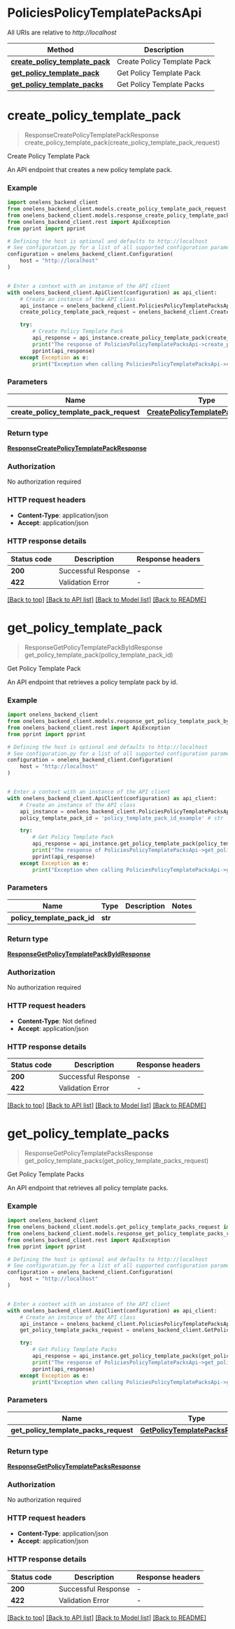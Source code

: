 # PoliciesPolicyTemplatePacksApi

All URIs are relative to *http://localhost*

Method | Description
------------- | -------------
[**create_policy_template_pack**](PoliciesPolicyTemplatePacksApi.md#create_policy_template_pack) | Create Policy Template Pack
[**get_policy_template_pack**](PoliciesPolicyTemplatePacksApi.md#get_policy_template_pack) | Get Policy Template Pack
[**get_policy_template_packs**](PoliciesPolicyTemplatePacksApi.md#get_policy_template_packs) | Get Policy Template Packs


# **create_policy_template_pack**
> ResponseCreatePolicyTemplatePackResponse create_policy_template_pack(create_policy_template_pack_request)

Create Policy Template Pack

An API endpoint that creates a new policy template pack.

### Example


```python
import onelens_backend_client
from onelens_backend_client.models.create_policy_template_pack_request import CreatePolicyTemplatePackRequest
from onelens_backend_client.models.response_create_policy_template_pack_response import ResponseCreatePolicyTemplatePackResponse
from onelens_backend_client.rest import ApiException
from pprint import pprint

# Defining the host is optional and defaults to http://localhost
# See configuration.py for a list of all supported configuration parameters.
configuration = onelens_backend_client.Configuration(
    host = "http://localhost"
)


# Enter a context with an instance of the API client
with onelens_backend_client.ApiClient(configuration) as api_client:
    # Create an instance of the API class
    api_instance = onelens_backend_client.PoliciesPolicyTemplatePacksApi(api_client)
    create_policy_template_pack_request = onelens_backend_client.CreatePolicyTemplatePackRequest() # CreatePolicyTemplatePackRequest | 

    try:
        # Create Policy Template Pack
        api_response = api_instance.create_policy_template_pack(create_policy_template_pack_request)
        print("The response of PoliciesPolicyTemplatePacksApi->create_policy_template_pack:\n")
        pprint(api_response)
    except Exception as e:
        print("Exception when calling PoliciesPolicyTemplatePacksApi->create_policy_template_pack: %s\n" % e)
```



### Parameters


Name | Type | Description  | Notes
------------- | ------------- | ------------- | -------------
 **create_policy_template_pack_request** | [**CreatePolicyTemplatePackRequest**](CreatePolicyTemplatePackRequest.md)|  | 

### Return type

[**ResponseCreatePolicyTemplatePackResponse**](ResponseCreatePolicyTemplatePackResponse.md)

### Authorization

No authorization required

### HTTP request headers

 - **Content-Type**: application/json
 - **Accept**: application/json

### HTTP response details

| Status code | Description | Response headers |
|-------------|-------------|------------------|
**200** | Successful Response |  -  |
**422** | Validation Error |  -  |

[[Back to top]](#) [[Back to API list]](../README.md#documentation-for-api-endpoints) [[Back to Model list]](../README.md#documentation-for-models) [[Back to README]](../README.md)

# **get_policy_template_pack**
> ResponseGetPolicyTemplatePackByIdResponse get_policy_template_pack(policy_template_pack_id)

Get Policy Template Pack

An API endpoint that retrieves a policy template pack by id.

### Example


```python
import onelens_backend_client
from onelens_backend_client.models.response_get_policy_template_pack_by_id_response import ResponseGetPolicyTemplatePackByIdResponse
from onelens_backend_client.rest import ApiException
from pprint import pprint

# Defining the host is optional and defaults to http://localhost
# See configuration.py for a list of all supported configuration parameters.
configuration = onelens_backend_client.Configuration(
    host = "http://localhost"
)


# Enter a context with an instance of the API client
with onelens_backend_client.ApiClient(configuration) as api_client:
    # Create an instance of the API class
    api_instance = onelens_backend_client.PoliciesPolicyTemplatePacksApi(api_client)
    policy_template_pack_id = 'policy_template_pack_id_example' # str | 

    try:
        # Get Policy Template Pack
        api_response = api_instance.get_policy_template_pack(policy_template_pack_id)
        print("The response of PoliciesPolicyTemplatePacksApi->get_policy_template_pack:\n")
        pprint(api_response)
    except Exception as e:
        print("Exception when calling PoliciesPolicyTemplatePacksApi->get_policy_template_pack: %s\n" % e)
```



### Parameters


Name | Type | Description  | Notes
------------- | ------------- | ------------- | -------------
 **policy_template_pack_id** | **str**|  | 

### Return type

[**ResponseGetPolicyTemplatePackByIdResponse**](ResponseGetPolicyTemplatePackByIdResponse.md)

### Authorization

No authorization required

### HTTP request headers

 - **Content-Type**: Not defined
 - **Accept**: application/json

### HTTP response details

| Status code | Description | Response headers |
|-------------|-------------|------------------|
**200** | Successful Response |  -  |
**422** | Validation Error |  -  |

[[Back to top]](#) [[Back to API list]](../README.md#documentation-for-api-endpoints) [[Back to Model list]](../README.md#documentation-for-models) [[Back to README]](../README.md)

# **get_policy_template_packs**
> ResponseGetPolicyTemplatePacksResponse get_policy_template_packs(get_policy_template_packs_request)

Get Policy Template Packs

An API endpoint that retrieves all policy template packs.

### Example


```python
import onelens_backend_client
from onelens_backend_client.models.get_policy_template_packs_request import GetPolicyTemplatePacksRequest
from onelens_backend_client.models.response_get_policy_template_packs_response import ResponseGetPolicyTemplatePacksResponse
from onelens_backend_client.rest import ApiException
from pprint import pprint

# Defining the host is optional and defaults to http://localhost
# See configuration.py for a list of all supported configuration parameters.
configuration = onelens_backend_client.Configuration(
    host = "http://localhost"
)


# Enter a context with an instance of the API client
with onelens_backend_client.ApiClient(configuration) as api_client:
    # Create an instance of the API class
    api_instance = onelens_backend_client.PoliciesPolicyTemplatePacksApi(api_client)
    get_policy_template_packs_request = onelens_backend_client.GetPolicyTemplatePacksRequest() # GetPolicyTemplatePacksRequest | 

    try:
        # Get Policy Template Packs
        api_response = api_instance.get_policy_template_packs(get_policy_template_packs_request)
        print("The response of PoliciesPolicyTemplatePacksApi->get_policy_template_packs:\n")
        pprint(api_response)
    except Exception as e:
        print("Exception when calling PoliciesPolicyTemplatePacksApi->get_policy_template_packs: %s\n" % e)
```



### Parameters


Name | Type | Description  | Notes
------------- | ------------- | ------------- | -------------
 **get_policy_template_packs_request** | [**GetPolicyTemplatePacksRequest**](GetPolicyTemplatePacksRequest.md)|  | 

### Return type

[**ResponseGetPolicyTemplatePacksResponse**](ResponseGetPolicyTemplatePacksResponse.md)

### Authorization

No authorization required

### HTTP request headers

 - **Content-Type**: application/json
 - **Accept**: application/json

### HTTP response details

| Status code | Description | Response headers |
|-------------|-------------|------------------|
**200** | Successful Response |  -  |
**422** | Validation Error |  -  |

[[Back to top]](#) [[Back to API list]](../README.md#documentation-for-api-endpoints) [[Back to Model list]](../README.md#documentation-for-models) [[Back to README]](../README.md)

